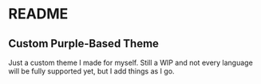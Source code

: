 # README

## Custom Purple-Based Theme

Just a custom theme I made for myself. Still a WIP and not every language will be fully supported yet, but I add things as I go. 
